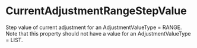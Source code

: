 CurrentAdjustmentRangeStepValue
===============================

Step value of current adjustment for an AdjustmentValueType = RANGE. Note that this property should not have a value for an  AdjustmentValueType = LIST.
